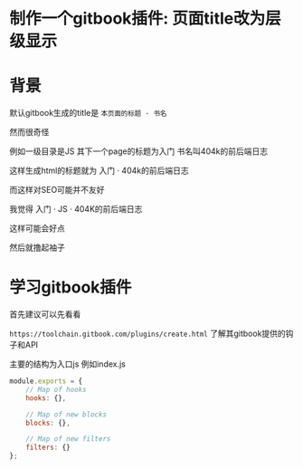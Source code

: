 # 制作一个gitbook插件: 页面title改为层级显示

# 背景

默认gitbook生成的title是 `本页面的标题 · 书名`

然而很奇怪 

例如一级目录是JS 其下一个page的标题为入门 书名叫404k的前后端日志

这样生成html的标题就为 入门 · 404k的前后端日志

而这样对SEO可能并不友好

我觉得 入门 · JS · 404K的前后端日志

这样可能会好点 

然后就撸起袖子

# 学习gitbook插件

首先建议可以先看看

`https://toolchain.gitbook.com/plugins/create.html` 了解其gitbook提供的钩子和API

主要的结构为入口js 例如index.js

```javascript
module.exports = {
    // Map of hooks
    hooks: {},

    // Map of new blocks
    blocks: {},

    // Map of new filters
    filters: {}
};
```





